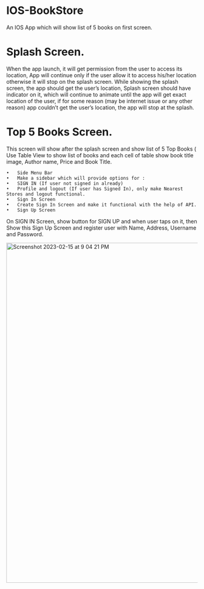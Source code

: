 # IOS-BookStore

An IOS App which will show list of 5 books on first screen. 

# Splash Screen.
 
When the app launch, it will get permission from the user to access its location, App will continue only if the user allow it to access his/her location otherwise it will stop on the splash screen.
While showing the splash screen, the app should get the user’s location, Splash screen should have indicator on it, which will continue to animate until the app will get exact location of the user, if for some reason (may be internet issue or any other reason) app couldn’t get the user’s location, the app will stop at the splash.

# Top 5 Books Screen.
 
This screen will show after the splash screen and show list of 5 Top Books ( Use Table View to show list of books and each cell of table show book title image, Author name, Price and Book Title.

	•	Side Menu Bar
	•	Make a sidebar which will provide options for :
	•	SIGN IN (If user not signed in already)
	•	Profile and logout (If user has Signed In), only make Nearest Stores and logout functional.
	•	Sign In Screen
	•	Create Sign In Screen and make it functional with the help of API.
	•	Sign Up Screen
 
On SIGN IN Screen, show button for SIGN UP and when user taps on it, then Show this Sign Up Screen and register user with Name, Address, Username and  Password.

<img width="896" alt="Screenshot 2023-02-15 at 9 04 21 PM" src="https://user-images.githubusercontent.com/124521487/219083466-38cd80bf-d202-466c-a8e8-d2033c38b8d5.png">
